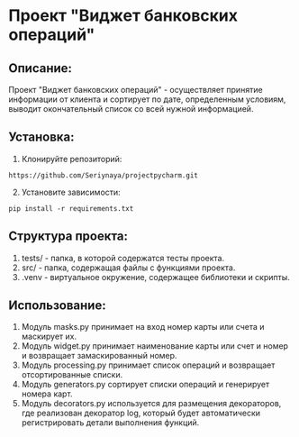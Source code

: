# Проект "Виджет банковских операций"

## Описание:
Проект "Виджет банковских операций" - осуществляет принятие информации от клиента
и сортирует по дате, определенным условиям, выводит окончательный список со всей 
нужной информацией.

## Установка:

1. Клонируйте репозиторий:
```
https://github.com/Seriynaya/projectpycharm.git
```


2. Установите зависимости:
```
pip install -r requirements.txt
```

## Структура проекта:

1. tests/ - папка, в которой содержатся тесты проекта.
2. src/ - папка, содержащая файлы с функциями проекта.
3. .venv - виртуальное окружение, содержащее библиотеки и скрипты.


## Использование:

1. Модуль masks.py принимает на вход номер карты или счета и маскирует их.
2. Модуль widget.py принимает наименование карты или счет и номер и возвращает замаскированный номер.
3. Модуль processing.py принимает список операций и возвращает отсортированные списки.
4. Модуль generators.py сортирует списки операций и генерирует номера карт.
5. Модуль decorators.py используется для размещения декораторов, где реализован декоратор log,
который будет автоматически регистрировать детали выполнения функций.


